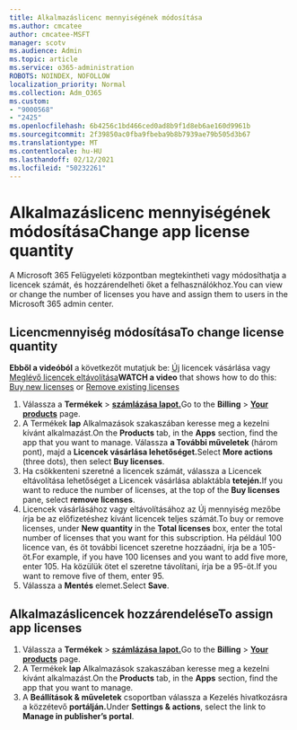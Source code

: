```yaml
---
title: Alkalmazáslicenc mennyiségének módosítása
ms.author: cmcatee
author: cmcatee-MSFT
manager: scotv
ms.audience: Admin
ms.topic: article
ms.service: o365-administration
ROBOTS: NOINDEX, NOFOLLOW
localization_priority: Normal
ms.collection: Adm_O365
ms.custom:
- "9000568"
- "2425"
ms.openlocfilehash: 6b4256c1bd466ced0ad8b9f1d8eb6ae160d9961b
ms.sourcegitcommit: 2f39850ac0fba9fbeba9b8b7939ae79b505d3b67
ms.translationtype: MT
ms.contentlocale: hu-HU
ms.lasthandoff: 02/12/2021
ms.locfileid: "50232261"
---
```

# <a name="change-app-license-quantity"></a><span data-ttu-id="c6558-102">Alkalmazáslicenc mennyiségének módosítása</span><span class="sxs-lookup"><span data-stu-id="c6558-102">Change app license quantity</span></span>

<span data-ttu-id="c6558-103">A Microsoft 365 Felügyeleti központban megtekintheti vagy módosíthatja a licencek számát, és hozzárendelheti őket a felhasználókhoz.</span><span class="sxs-lookup"><span data-stu-id="c6558-103">You can view or change the number of licenses you have and assign them to users in the Microsoft 365 admin center.</span></span>

## <a name="to-change-license-quantity"></a><span data-ttu-id="c6558-104">Licencmennyiség módosítása</span><span class="sxs-lookup"><span data-stu-id="c6558-104">To change license quantity</span></span>

<span data-ttu-id="c6558-105">**Ebből a videóból** a következőt mutatjuk be: [Új](https://go.microsoft.com/fwlink/p/?linkid=2154857) licencek vásárlása vagy [Meglévő licencek eltávolítása](https://go.microsoft.com/fwlink/p/?linkid=2154938)</span><span class="sxs-lookup"><span data-stu-id="c6558-105">**WATCH a video** that shows how to do this: [Buy new licenses](https://go.microsoft.com/fwlink/p/?linkid=2154857) or [Remove existing licenses](https://go.microsoft.com/fwlink/p/?linkid=2154938)</span></span>

1. <span data-ttu-id="c6558-106">Válassza a **Termékek**  >  **[számlázása lapot.](https://go.microsoft.com/fwlink/p/?linkid=842054)**</span><span class="sxs-lookup"><span data-stu-id="c6558-106">Go to the **Billing** > **[Your products](https://go.microsoft.com/fwlink/p/?linkid=842054)** page.</span></span>
2. <span data-ttu-id="c6558-107">A Termékek **lap** Alkalmazások  szakaszában keresse meg a kezelni kívánt alkalmazást.</span><span class="sxs-lookup"><span data-stu-id="c6558-107">On the **Products** tab, in the **Apps** section, find the app that you want to manage.</span></span> <span data-ttu-id="c6558-108">Válassza **a További műveletek** (három pont), majd a **Licencek vásárlása lehetőséget.**</span><span class="sxs-lookup"><span data-stu-id="c6558-108">Select **More actions** (three dots), then select **Buy licenses**.</span></span>
3. <span data-ttu-id="c6558-109">Ha csökkenteni szeretné a licencek számát, válassza  a Licencek eltávolítása lehetőséget a Licencek vásárlása ablaktábla **tetején.**</span><span class="sxs-lookup"><span data-stu-id="c6558-109">If you want to reduce the number of licenses, at the top of the **Buy licenses** pane, select **remove licenses**.</span></span>
4. <span data-ttu-id="c6558-110">Licencek vásárlásához vagy  eltávolításához az  Új mennyiség mezőbe írja be az előfizetéshez kívánt licencek teljes számát.</span><span class="sxs-lookup"><span data-stu-id="c6558-110">To buy or remove licenses, under **New quantity** in the **Total licenses** box, enter the total number of licenses that you want for this subscription.</span></span> <span data-ttu-id="c6558-111">Ha például 100 licence van, és öt további licencet szeretne hozzáadni, írja be a 105-öt.</span><span class="sxs-lookup"><span data-stu-id="c6558-111">For example, if you have 100 licenses and you want to add five more, enter 105.</span></span> <span data-ttu-id="c6558-112">Ha közülük ötet el szeretne távolítani, írja be a 95-öt.</span><span class="sxs-lookup"><span data-stu-id="c6558-112">If you want to remove five of them, enter 95.</span></span>
5. <span data-ttu-id="c6558-113">Válassza a **Mentés** elemet.</span><span class="sxs-lookup"><span data-stu-id="c6558-113">Select **Save**.</span></span>

## <a name="to-assign-app-licenses"></a><span data-ttu-id="c6558-114">Alkalmazáslicencek hozzárendelése</span><span class="sxs-lookup"><span data-stu-id="c6558-114">To assign app licenses</span></span>

1. <span data-ttu-id="c6558-115">Válassza a **Termékek**  >  **[számlázása lapot.](https://go.microsoft.com/fwlink/p/?linkid=842054)**</span><span class="sxs-lookup"><span data-stu-id="c6558-115">Go to the **Billing** > **[Your products](https://go.microsoft.com/fwlink/p/?linkid=842054)** page.</span></span>
2. <span data-ttu-id="c6558-116">A Termékek **lap** Alkalmazások  szakaszában keresse meg a kezelni kívánt alkalmazást.</span><span class="sxs-lookup"><span data-stu-id="c6558-116">On the **Products** tab, in the **Apps** section, find the app that you want to manage.</span></span>
3. <span data-ttu-id="c6558-117">A **Beállítások & műveletek** csoportban válassza a Kezelés hivatkozásra a közzétevő **portálján.**</span><span class="sxs-lookup"><span data-stu-id="c6558-117">Under **Settings & actions**, select the link to **Manage in publisher’s portal**.</span></span>